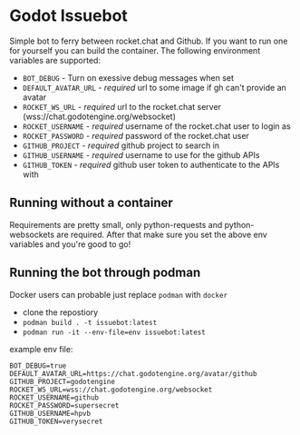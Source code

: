 # Godot Issuebot

Simple bot to ferry between rocket.chat and Github. If you want to run one for yourself you can build the container.
The following environment variables are supported:

 * `BOT_DEBUG` - Turn on exessive debug messages when set
 * `DEFAULT_AVATAR_URL` - *required* url to some image if gh can't provide an avatar
 * `ROCKET_WS_URL` - *required* url to the rocket.chat server (wss://chat.godotengine.org/websocket)
 * `ROCKET_USERNAME` - *required* username of the rocket.chat user to login as
 * `ROCKET_PASSWORD` - *required* password of the rocket.chat user
 * `GITHUB_PROJECT` - *required* github project to search in
 * `GITHUB_USERNAME` - *required* username to use for the github APIs
 * `GITHUB_TOKEN` - *required* github user token to authenticate to the APIs with

## Running without a container

Requirements are pretty small, only python-requests and python-websockets are required. After that make sure you set the above env variables and you're good to go!

## Running the bot through podman

Docker users can probable just replace `podman` with `docker`

 * clone the repostiory
 * `podman build . -t issuebot:latest`
 * `podman run -it --env-file=env issuebot:latest`

example env file:
```
BOT_DEBUG=true
DEFAULT_AVATAR_URL=https://chat.godotengine.org/avatar/github
GITHUB_PROJECT=godotengine
ROCKET_WS_URL=wss://chat.godotengine.org/websocket
ROCKET_USERNAME=github
ROCKET_PASSWORD=supersecret
GITHUB_USERNAME=hpvb
GITHUB_TOKEN=verysecret
```
